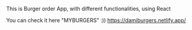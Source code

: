 This is Burger order App, with different functionalities, using React

You can check it here "MYBURGERS" :)) 
https://damiburgers.netlify.app/
